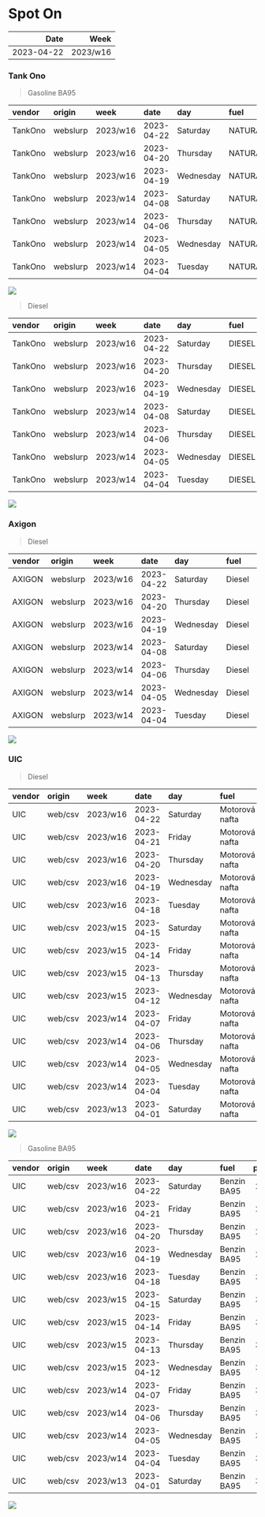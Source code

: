Spot On
================

|       Date |     Week |
|-----------:|---------:|
| 2023-04-22 | 2023/w16 |

### Tank Ono

> Gasoline BA95

| vendor  | origin   | week     | date       | day       | fuel      | price | PriceVAT |
|:--------|:---------|:---------|:-----------|:----------|:----------|------:|---------:|
| TankOno | webslurp | 2023/w16 | 2023-04-22 | Saturday  | NATURAL95 | 29.67 |     35.9 |
| TankOno | webslurp | 2023/w16 | 2023-04-20 | Thursday  | NATURAL95 | 30.50 |     36.9 |
| TankOno | webslurp | 2023/w16 | 2023-04-19 | Wednesday | NATURAL95 | 30.50 |     36.9 |
| TankOno | webslurp | 2023/w14 | 2023-04-08 | Saturday  | NATURAL95 | 30.17 |     36.5 |
| TankOno | webslurp | 2023/w14 | 2023-04-06 | Thursday  | NATURAL95 | 29.67 |     35.9 |
| TankOno | webslurp | 2023/w14 | 2023-04-05 | Wednesday | NATURAL95 | 29.67 |     35.9 |
| TankOno | webslurp | 2023/w14 | 2023-04-04 | Tuesday   | NATURAL95 | 29.67 |     35.9 |

<img src="SpotOn_files/figure-gfm/tono-ba95-1.png" style="display: block; margin: auto auto auto 0;" />

> Diesel

| vendor  | origin   | week     | date       | day       | fuel   | price | PriceVAT |
|:--------|:---------|:---------|:-----------|:----------|:-------|------:|---------:|
| TankOno | webslurp | 2023/w16 | 2023-04-22 | Saturday  | DIESEL | 25.54 |     30.9 |
| TankOno | webslurp | 2023/w16 | 2023-04-20 | Thursday  | DIESEL | 26.36 |     31.9 |
| TankOno | webslurp | 2023/w16 | 2023-04-19 | Wednesday | DIESEL | 26.36 |     31.9 |
| TankOno | webslurp | 2023/w14 | 2023-04-08 | Saturday  | DIESEL | 26.36 |     31.9 |
| TankOno | webslurp | 2023/w14 | 2023-04-06 | Thursday  | DIESEL | 26.86 |     32.5 |
| TankOno | webslurp | 2023/w14 | 2023-04-05 | Wednesday | DIESEL | 26.86 |     32.5 |
| TankOno | webslurp | 2023/w14 | 2023-04-04 | Tuesday   | DIESEL | 26.86 |     32.5 |

<img src="SpotOn_files/figure-gfm/tono-diesel-1.png" style="display: block; margin: auto auto auto 0;" />

### Axigon

> Diesel

| vendor | origin   | week     | date       | day       | fuel   | price | PriceVAT |
|:-------|:---------|:---------|:-----------|:----------|:-------|------:|---------:|
| AXIGON | webslurp | 2023/w16 | 2023-04-22 | Saturday  | Diesel |  26.9 |     32.6 |
| AXIGON | webslurp | 2023/w16 | 2023-04-20 | Thursday  | Diesel |  26.9 |     32.6 |
| AXIGON | webslurp | 2023/w16 | 2023-04-19 | Wednesday | Diesel |  26.9 |     32.6 |
| AXIGON | webslurp | 2023/w14 | 2023-04-08 | Saturday  | Diesel |  27.3 |     33.0 |
| AXIGON | webslurp | 2023/w14 | 2023-04-06 | Thursday  | Diesel |  27.3 |     33.0 |
| AXIGON | webslurp | 2023/w14 | 2023-04-05 | Wednesday | Diesel |  27.3 |     33.0 |
| AXIGON | webslurp | 2023/w14 | 2023-04-04 | Tuesday   | Diesel |  27.3 |     33.0 |

<img src="SpotOn_files/figure-gfm/axigon-diesel-1.png" style="display: block; margin: auto auto auto 0;" />

### UIC

> Diesel

| vendor | origin  | week     | date       | day       | fuel           | price | priceVAT |
|:-------|:--------|:---------|:-----------|:----------|:---------------|------:|---------:|
| UIC    | web/csv | 2023/w16 | 2023-04-22 | Saturday  | Motorová nafta |  24.8 |     30.0 |
| UIC    | web/csv | 2023/w16 | 2023-04-21 | Friday    | Motorová nafta |  25.0 |     30.2 |
| UIC    | web/csv | 2023/w16 | 2023-04-20 | Thursday  | Motorová nafta |  25.3 |     30.6 |
| UIC    | web/csv | 2023/w16 | 2023-04-19 | Wednesday | Motorová nafta |  25.3 |     30.6 |
| UIC    | web/csv | 2023/w16 | 2023-04-18 | Tuesday   | Motorová nafta |  25.3 |     30.6 |
| UIC    | web/csv | 2023/w15 | 2023-04-15 | Saturday  | Motorová nafta |  25.5 |     30.9 |
| UIC    | web/csv | 2023/w15 | 2023-04-14 | Friday    | Motorová nafta |  25.7 |     31.1 |
| UIC    | web/csv | 2023/w15 | 2023-04-13 | Thursday  | Motorová nafta |  25.7 |     31.1 |
| UIC    | web/csv | 2023/w15 | 2023-04-12 | Wednesday | Motorová nafta |  25.9 |     31.3 |
| UIC    | web/csv | 2023/w14 | 2023-04-07 | Friday    | Motorová nafta |  25.9 |     31.3 |
| UIC    | web/csv | 2023/w14 | 2023-04-06 | Thursday  | Motorová nafta |  25.9 |     31.3 |
| UIC    | web/csv | 2023/w14 | 2023-04-05 | Wednesday | Motorová nafta |  25.9 |     31.3 |
| UIC    | web/csv | 2023/w14 | 2023-04-04 | Tuesday   | Motorová nafta |  25.9 |     31.3 |
| UIC    | web/csv | 2023/w13 | 2023-04-01 | Saturday  | Motorová nafta |  25.7 |     31.1 |

<img src="SpotOn_files/figure-gfm/uic-diesel-1.png" style="display: block; margin: auto auto auto 0;" />

> Gasoline BA95

| vendor | origin  | week     | date       | day       | fuel        | price | priceVAT |
|:-------|:--------|:---------|:-----------|:----------|:------------|------:|---------:|
| UIC    | web/csv | 2023/w16 | 2023-04-22 | Saturday  | Benzin BA95 |  29.4 |     35.6 |
| UIC    | web/csv | 2023/w16 | 2023-04-21 | Friday    | Benzin BA95 |  29.6 |     35.8 |
| UIC    | web/csv | 2023/w16 | 2023-04-20 | Thursday  | Benzin BA95 |  29.7 |     35.9 |
| UIC    | web/csv | 2023/w16 | 2023-04-19 | Wednesday | Benzin BA95 |  29.9 |     36.2 |
| UIC    | web/csv | 2023/w16 | 2023-04-18 | Tuesday   | Benzin BA95 |  30.0 |     36.3 |
| UIC    | web/csv | 2023/w15 | 2023-04-15 | Saturday  | Benzin BA95 |  30.3 |     36.7 |
| UIC    | web/csv | 2023/w15 | 2023-04-14 | Friday    | Benzin BA95 |  30.4 |     36.8 |
| UIC    | web/csv | 2023/w15 | 2023-04-13 | Thursday  | Benzin BA95 |  30.7 |     37.1 |
| UIC    | web/csv | 2023/w15 | 2023-04-12 | Wednesday | Benzin BA95 |  30.5 |     36.9 |
| UIC    | web/csv | 2023/w14 | 2023-04-07 | Friday    | Benzin BA95 |  30.5 |     36.9 |
| UIC    | web/csv | 2023/w14 | 2023-04-06 | Thursday  | Benzin BA95 |  30.4 |     36.8 |
| UIC    | web/csv | 2023/w14 | 2023-04-05 | Wednesday | Benzin BA95 |  30.5 |     36.9 |
| UIC    | web/csv | 2023/w14 | 2023-04-04 | Tuesday   | Benzin BA95 |  30.5 |     36.9 |
| UIC    | web/csv | 2023/w13 | 2023-04-01 | Saturday  | Benzin BA95 |  30.1 |     36.4 |

<img src="SpotOn_files/figure-gfm/uic-ba95-1.png" style="display: block; margin: auto auto auto 0;" />
